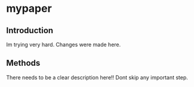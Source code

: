 
# mypaper

## Introduction
Im trying very hard.
Changes were made here.

## Methods
There needs to be a clear description here!! Dont skip any important step.

